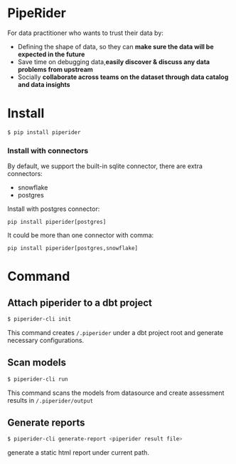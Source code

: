 # PipeRider

For data practitioner who wants to trust their data by:  
- Defining the shape of data, so they can **make sure the data will be expected in the future** 
- Save time on debugging data,**easily discover & discuss any data problems from upstream**
- Socially **collaborate across teams on the dataset through data catalog and data insights**

# Install

```bash
$ pip install piperider
```

### Install with connectors

By default, we support the built-in sqlite connector, there are extra connectors:

* snowflake
* postgres

Install with postgres connector:

```
pip install piperider[postgres]
```

It could be more than one connector with comma:


```
pip install piperider[postgres,snowflake]
```


# Command

## Attach piperider to a dbt project
```bash
$ piperider-cli init
```
This command creates `/.piperider` under a dbt project root and generate necessary configurations.


## Scan models
```bash
$ piperider-cli run
```
This command scans the models from datasource and create assessment results in `/.piperider/output`

## Generate reports
```bash
$ piperider-cli generate-report <piperider result file>
```
generate a static html report under current path. 
